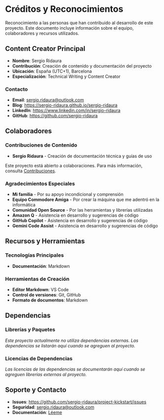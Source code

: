 # Créditos y Reconocimientos

Reconocimiento a las personas que han contribuido al desarrollo de este proyecto. Este documento incluye información sobre el equipo, colaboradores y recursos utilizados.

## Content Creator Principal

- **Nombre**: Sergio Ridaura
- **Contribución**: Creación de contenido y documentación del proyecto
- **Ubicación**: España (UTC+1), Barcelona
- **Especialización**: Technical Writing y Content Creator

### Contacto

- **Email**: sergio.ridaura@outlook.com
- **Blog**: https://sergio-ridaura.github.io/sergio-ridaura
- **LinkedIn**: https://www.linkedin.com/in/sergio-ridaura
- **GitHub**: https://github.com/sergio-ridaura

## Colaboradores

### Contribuciones de Contenido

- **Sergio Ridaura** - Creación de documentación técnica y guías de uso

Este proyecto está abierto a colaboraciones. Para más información, consulta [Contribuciones](CONTRIBUTING.md).

### Agradecimientos Especiales

- **Mi familia** - Por su apoyo incondicional y comprensión
- **Equipo Commodore Amiga** - Por crear la máquina que me adentró en la informática
- **Comunidad Open Source** - Por las herramientas y librerías utilizadas
- **Amazon Q** - Asistencia en desarrollo y sugerencias de código
- **GitHub Copilot** - Asistencia en desarrollo y sugerencias de código
- **Gemini Code Assist** - Asistencia en desarrollo y sugerencias de código

## Recursos y Herramientas

### Tecnologías Principales

- **Documentación**: Markdown

### Herramientas de Creación

- **Editor Markdown**: VS Code
- **Control de versiones**: Git, GitHub
- **Formato de documentos**: Markdown

## Dependencias

### Librerías y Paquetes

_Este proyecto actualmente no utiliza dependencias externas. Las dependencias se listarán aquí cuando se agreguen al proyecto._

### Licencias de Dependencias

_Las licencias de las dependencias se documentarán aquí cuando se agreguen librerías externas al proyecto._

## Soporte y Contacto

- **Issues**: https://github.com/sergio-ridaura/project-kickstart/issues
- **Seguridad**: sergio.ridaura@outlook.com
- **Documentación**: [Léeme](../README.md)
